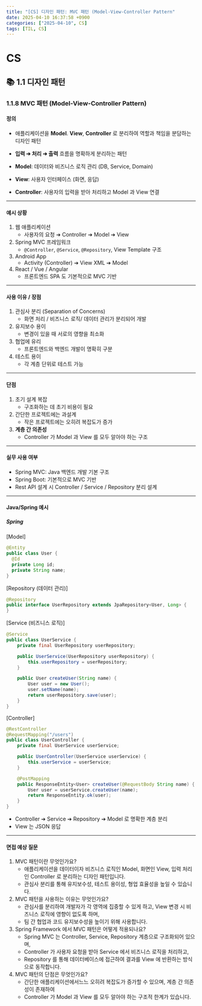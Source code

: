 ```yaml
---
title: "[CS] 디자인 패턴: MVC 패턴 (Model-View-Controller Pattern"
date: 2025-04-10 16:37:58 +0900
categories: ["2025-04-10", CS]
tags: [TIL, CS]
---
```

# CS
## 📚 1.1 디자인 패턴

### 1.1.8 MVC 패턴 (Model-View-Controller Pattern)

#### 정의
- 애플리케이션을 **Model**. **View**, **Controller** 로 분리하여 역할과 책임을 분담하는 디자인 패턴   
- **입력 ➔ 처리 ➔ 출력** 흐름을 명확하게 분리하는 패턴
   
- **Model**: 데이터와 비즈니스 로직 관리 (DB, Service, Domain)
- **View**: 사용자 인터페이스 (화면, 응답)
- **Controller**: 사용자의 입력을 받아 처리하고 Model 과 View 연결

---

#### 예시 상황
1. 웹 애플리케이션
   - 사용자의 요청 ➔ Controller ➔ Model ➔ View
2. Spring MVC 프레임워크
   - `@Controller`, `@Service`, `@Repository`, View Template 구조
3. Android App
   - Activity (Controller) ➔ View XML ➔ Model
4. React / Vue / Angular
   - 프론트엔드 SPA 도 기본적으로 MVC 기반

---

#### 사용 이유 / 장점
1. 관심사 분리 (Separation of Concerns)
   - 화면 처리 / 비즈니스 로직/ 데이터 관리가 분리되어 개발
2. 유지보수 용이
   - 변경이 있을 때 서로의 영향을 최소화
3. 협업에 유리
   - 프론트엔드와 백엔드 개발이 명확히 구분
4. 테스트 용이
   - 각 계층 단위로 테스트 가능

---

#### 단점
1. 초기 설계 복잡
   - 구조화하는 데 초기 비용이 필요
2. 간단한 프로젝트에는 과설계
   - 작은 프로젝트에는 오히려 복잡도가 증가
3. **계층 간 의존성**
   - Controller 가 Model 과 View 를 모두 알아야 하는 구조


---

#### 실무 사용 여부
- Spring MVC: Java 백엔드 개발 기본 구조
- Spring Boot: 기본적으로 MVC 기반
- Rest API 설계 시 Controller / Service / Repository 분리 설계

---

#### Java/Spring 예시
##### Spring

[Model]

```java
@Entity
public class User {
  @Id
  private Long id;
  private String name;
}

```

[Repository (데이터 관리)]

```java
@Repository
public interface UserRepository extends JpaRepository<User, Long> {
}

```

[Service (비즈니스 로직)]
```java
@Service
public class UserService {
    private final UserRepository userRepository;

    public UserService(UserRepository userRepository) {
        this.userRepository = userRepository;
    }

    public User createUser(String name) {
        User user = new User();
        user.setName(name);
        return userRepository.save(user);
    }
}

```

[Controller]
```java
@RestController
@RequestMapping("/users")
public class UserController {
    private final UserService userService;

    public UserController(UserService userService) {
        this.userService = userService;
    }

    @PostMapping
    public ResponseEntity<User> createUser(@RequestBody String name) {
        User user = userService.createUser(name);
        return ResponseEntity.ok(user);
    }
}

```

- Controller ➔ Service ➔ Repository ➔ Model 로 명확한 계층 분리
- View 는 JSON 응답

---

#### 면접 예상 질문
1. MVC 패턴이란 무엇인가요?
   - 애플리케이션을 데이터이자 비즈니스 로직인 Model, 화면인 View, 입력 처리인 Controller 로 분리하는 디자인 패턴입니다.
   - 관심사 분리를 통해 유지보수성, 테스트 용이성, 형업 효율성을 높일 수 있습니다.
2. MVC 패턴을 사용하는 이유는 무엇인가요?
   - 관심사를 분리하여 개발자가 각 영역에 집중할 수 있게 하고, View 변경 시 비즈니스 로직에 영향이 없도록 하며,
   - 팀 간 협업과 코드 유지보수성을 높이기 위해 사용합니다.
3. Spring Framework 에서 MVC 패턴은 어떻게 적용되나요?
   - Spring MVC 는 Controller, Service, Repository 계층으로 구조화되어 있으며,
   - Controller 가 사용자 요청을 받아 Service 에서 비즈니스 로직을 처리하고,
   - Repository 를 통해 데이터베이스에 접근하여 결과를 View 에 반환하는 방식으로 동작합니다.
4. MVC 패턴의 단점은 무엇인가요?
   - 간단한 애플리케이션에서느느 오히려 복잡도가 증가할 수 있으며, 계층 간 의존성이 존재하여
   - Controller 가 Model 과 View 를 모두 알아야 하는 구조적 한계가 있습니다.
